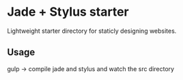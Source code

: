 # Jade + Stylus starter

Lightweight starter directory for staticly designing websites.

## Usage

gulp -> compile jade and stylus and watch the src directory